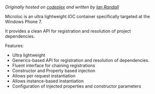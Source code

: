 *Originally hosted on [codeplex](https://microioc.codeplex.com/) and written by [Ian Randall](https://twitter.com/kiwipom)*MicroIoc is an ultra lightweight IOC container specifically targeted at the Windows Phone 7.It provides a clean API for registration and resolution of project dependencies.Features:- Ultra lightweight- Generics-based API for registration and resolution of dependencies.- Fluent interface for chaining registrations- Constructor and Property based injection- Allows per request instantiation- Allows instance-based instantiation- Configuration of injected properties and constructor parameters